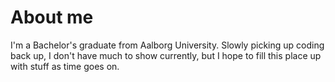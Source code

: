 # About me

I'm a Bachelor's graduate from Aalborg University. Slowly picking up coding back up, I don't have much to show currently, but I hope to fill this place up with stuff as time goes on.

